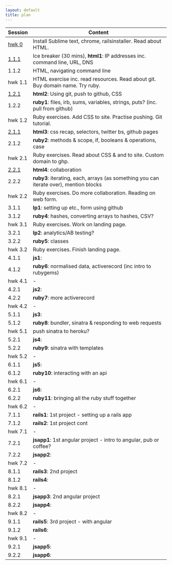 ```yaml
---
layout: default
title: plan
---
```


<div class="table" markdown="1">

Session | Content
------- | ----------
[hwk 0](/hmwk0)	| Install Sublime text, chrome, railsinstaller. Read about HTML.
[1.1.1](/html1) | Ice breaker (30 mins), **html1**: IP addresses inc. command line, URL, DNS
1.1.2   | HTML, navigating command line
hwk 1.1 | HTML exercise inc. read resources. Read about git. Buy domain name. Try ruby.
[1.2.1](/html2) | **html2**: Using git, push to github, CSS
1.2.2   | **ruby1**: files, irb, sums, variables, strings, puts? (inc. pull from github)
hwk 1.2 | Ruby exercises. Add CSS to site. Practise pushing. Git tutorial.
[2.1.1](/html3) | **html3**: css recap, selectors, twitter bs, github pages
2.1.2   | **ruby2**: methods &amp; scope, if, booleans &amp; operations, case
hwk 2.1 | Ruby exercises. Read about CSS &amp; and to site. Custom domain to ghp.
[2.2.1](/html4) | **html4**: collaboration
2.2.2   | **ruby3**: iterating, each, arrays (as something you can iterate over), mention blocks
hwk 2.2 | Ruby exercises. Do more collaboration. Reading on web form.
3.1.1   | **lp1**: setting up etc., form using github
3.1.2   | **ruby4**: hashes, converting arrays to hashes, CSV? 
hwk 3.1 | Ruby exercises. Work on landing page. 
3.2.1   | **lp2**: analytics/AB testing?
3.2.2   | **ruby5**: classes
hwk 3.2 | Ruby exercises. Finish landing page.
4.1.1   | **js1**:
4.1.2   | **ruby6**: normalised data, activerecord (inc intro to rubygems)
hwk 4.1 | - 
4.2.1   | **js2**:
4.2.2   | **ruby7**: more activerecord
hwk 4.2 | -
5.1.1   | **js3**: 
5.1.2   | **ruby8**: bundler, sinatra &amp; responding to web requests
hwk 5.1 | push sinatra to heroku?
5.2.1   | **js4**:
5.2.2   | **ruby9**: sinatra with templates
hwk 5.2 | - 
6.1.1   | **js5**:
6.1.2   | **ruby10**: interacting with an api
hwk 6.1 | -
6.2.1   | **js6**:
6.2.2   | **ruby11**: bringing all the ruby stuff together
hwk 6.2 | -
7.1.1   | **rails1**: 1st project - setting up a rails app
7.1.2   | **rails2**: 1st project cont
hwk 7.1 | -
7.2.1   | **jsapp1**: 1st angular project - intro to angular, pub or coffee?
7.2.2   | **jsapp2**:
hwk 7.2 | -
8.1.1   | **rails3**: 2nd project
8.1.2   | **rails4**:
hwk 8.1 | -
8.2.1   | **jsapp3**: 2nd angular project
8.2.2   | **jsapp4**:
hwk 8.2 | -
9.1.1   | **rails5**: 3rd project - with angular
9.1.2   | **rails6**:
hwk 9.1 | -
9.2.1   | **jsapp5**:
9.2.2   | **jsapp6**:

</div>